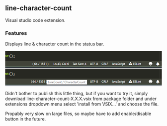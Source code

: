 ## line-character-count

Visual studio code extension.

### Features
Displays line & character count in the status bar.

![image1](2018-05-29_1246.png)
![image2](2018-05-29_1247.png)

Didn't bother to publish this little thing, but if you want to try it, simply download line-character-count-X.X.X.vsix from package folder and under extensions dropdown menu select 'install from VSIX...' and choose the file.

Propably very slow on large files, so maybe have to add enable/disable button in the future.